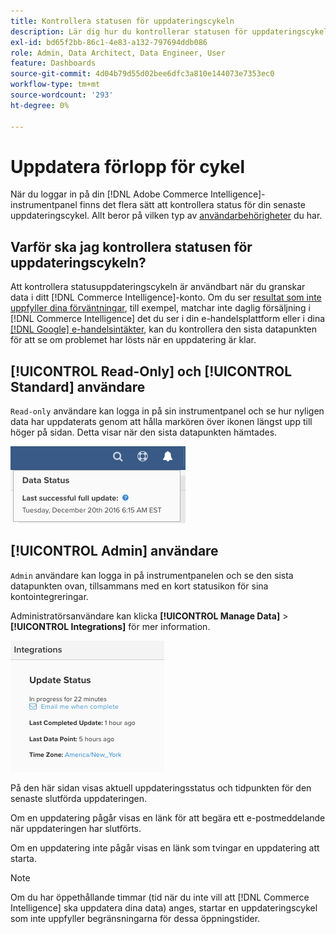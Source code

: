 ```yaml
---
title: Kontrollera statusen för uppdateringscykeln
description: Lär dig hur du kontrollerar statusen för uppdateringscykeln.
exl-id: bd65f2bb-86c1-4e83-a132-797694ddb086
role: Admin, Data Architect, Data Engineer, User
feature: Dashboards
source-git-commit: 4d04b79d55d02bee6dfc3a810e144073e7353ec0
workflow-type: tm+mt
source-wordcount: '293'
ht-degree: 0%

---
```


# Uppdatera förlopp för cykel

När du loggar in på din [!DNL Adobe Commerce Intelligence]-instrumentpanel finns det flera sätt att kontrollera status för din senaste uppdateringscykel. Allt beror på vilken typ av [användarbehörigheter](../administrator/user-management/user-management.md) du har.

## Varför ska jag kontrollera statusen för uppdateringscykeln?

Att kontrollera statusuppdateringscykeln är användbart när du granskar data i ditt [!DNL Commerce Intelligence]-konto. Om du ser [resultat som inte uppfyller dina förväntningar](../data-analyst/data-warehouse-mgr/data-and-updates-faq.md), till exempel, matchar inte daglig försäljning i [!DNL Commerce Intelligence] det du ser i din e-handelsplattform eller i dina [[!DNL Google] e-handelsintäkter](https://experienceleague.adobe.com/docs/commerce-knowledge-base/kb/troubleshooting/miscellaneous/diagnosing-google-ecommerce-revenue-discrepancies.html?lang=sv-SE), kan du kontrollera den sista datapunkten för att se om problemet har lösts när en uppdatering är klar.

## [!UICONTROL Read-Only] och [!UICONTROL Standard] användare

`Read-only` användare kan logga in på sin instrumentpanel och se hur nyligen data har uppdaterats genom att hålla markören över ikonen längst upp till höger på sidan. Detta visar när den sista datapunkten hämtades.

![Senaste lyckade tidsstämpel för datauppdatering visas i gränssnittet](../../mbi/assets/last-success-data.png)

## [!UICONTROL Admin] användare

`Admin` användare kan logga in på instrumentpanelen och se den sista datapunkten ovan, tillsammans med en kort statusikon för sina kontointegreringar.

Administratörsanvändare kan klicka **[!UICONTROL Manage Data]** > **[!UICONTROL Integrations]** för mer information.

![Sidan Hantera dataintegreringar med anslutningsinformation och uppdateringsstatus](../../mbi/assets/detail-manage-data-integrations.png)

På den här sidan visas aktuell uppdateringsstatus och tidpunkten för den senaste slutförda uppdateringen.

Om en uppdatering pågår visas en länk för att begära ett e-postmeddelande när uppdateringen har slutförts.

Om en uppdatering inte pågår visas en länk som tvingar en uppdatering att starta.

>[!NOTE]
>
>Om du har öppethållande timmar (tid när du inte vill att [!DNL Commerce Intelligence] ska uppdatera dina data) anges, startar en uppdateringscykel som inte uppfyller begränsningarna för dessa öppningstider.
